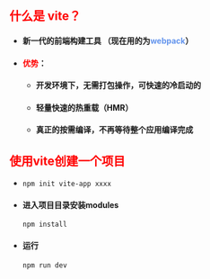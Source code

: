 ## <font color='red'>什么是 vite？</font>



- #### 新一代的前端构建工具 （现在用的为<font color='cornflowerblue'>webpack</font>）

- #### <font color='red'>优势</font>：

  - #### 开发环境下，无需打包操作，可快速的冷启动的

  - #### 轻量快速的热重载（HMR）

  - #### 真正的按需编译，不再等待整个应用编译完成







## <font color='red'>使用vite创建一个项目</font>



- ```shell
  npm init vite-app xxxx
  ```

- #### 进入项目目录安装modules

  ```shell
  npm install
  ```

- #### 运行

  ```shell
  npm run dev
  ```

  